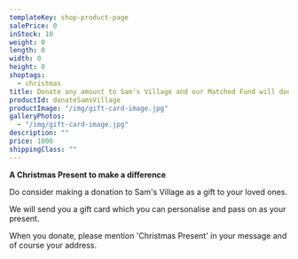 ```yaml
---
templateKey: shop-product-page
salePrice: 0
inStock: 10
weight: 0
length: 0
width: 0
height: 0
shoptags:
  - christmas
title: Donate any amount to Sam's Village and our Matched Fund will double it!
productId: donateSamsVillage
productImage: "/img/gift-card-image.jpg"
galleryPhotos:
  - "/img/gift-card-image.jpg"
description: ""
price: 1000
shippingClass: ""
---
```


**A Christmas Present to make a difference**

Do consider making a donation to Sam's Village as a gift to your loved ones.

We will send you a gift card which you can personalise and pass on as your present.

When you donate, please mention 'Christmas Present' in your message and of course your address.
